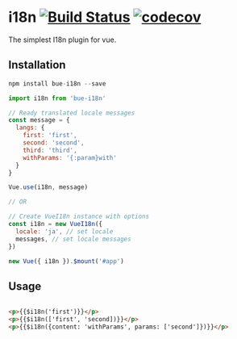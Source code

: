 # i18n [![Build Status](https://travis-ci.org/janostudio/bue-i18n.svg?branch=master)](https://travis-ci.org/janostudio/bue-i18n) [![codecov](https://codecov.io/gh/janostudio/bue-i18n/branch/master/graph/badge.svg)](https://codecov.io/gh/janostudio/bue-i18n)

The simplest I18n plugin for vue.


## Installation

```js
npm install bue-i18n --save

import i18n from 'bue-i18n'

// Ready translated locale messages
const message = {
  langs: {
    first: 'first',
    second: 'second',
    third: 'third',
    withParams: '{:param}with'
  }
}

Vue.use(i18n, message)

// OR

// Create VueI18n instance with options
const i18n = new VueI18n({
  locale: 'ja', // set locale
  messages, // set locale messages
})

new Vue({ i18n }).$mount('#app')
```

## Usage

```html

<p>{{$i18n('first')}}</p>
<p>{{$i18n(['first', 'second])}}</p>
<p>{{$i18n({content: 'withParams', params: ['second']})}}</p>

```

